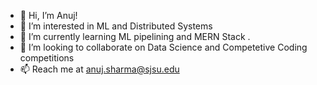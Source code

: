 - 👋 Hi, I’m Anuj!
- 👀 I’m interested in ML and Distributed Systems
- 🌱 I’m currently learning ML pipelining and MERN Stack .
- 💞️ I’m looking to collaborate on Data Science and Competetive Coding competitions
- 📫 Reach me at anuj.sharma@sjsu.edu

<!---
Anuj23596/Anuj23596 is a ✨ special ✨ repository because its `README.md` (this file) appears on your GitHub profile.
You can click the Preview link to take a look at your changes.
--->
